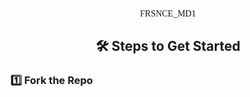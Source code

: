    <p  align="center">
   <h align="center"style="font-family:'EB Garamond'; front-size:rage3:">FRSNCE_MD1</h>
   </p>
   <P align="center">
   <imag src=~file-TxiwGxkTsBd5DWAZeBotoW (1).webp==font=EB+garamond& weight=900&size=30& duration=4000&pause=1000&width=435&line=My+name+is+FRANCE_MD1; created+by+FRANCE;fork+me and enjoy!"alt="Typing svg"/>
   </imag>
           <h2 align="center">🛠️ Steps to Get Started</h2>

<h3 align="left">1️⃣ Fork the Repo</h3>
<p align="left">
   <a href="HTTPS://
